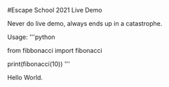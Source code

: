 #Escape School 2021 Live Demo

Never do live demo, always ends up in a catastrophe.

Usage:
'''python

from fibbonacci import fibonacci

print(fibonacci(10))
'''

Hello World.
